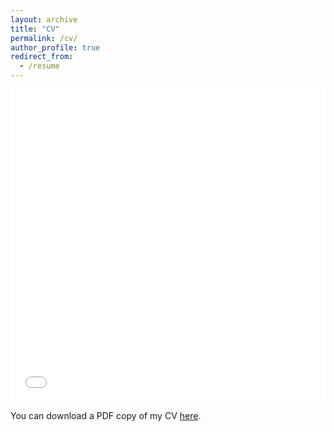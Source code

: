 ```yaml
---
layout: archive
title: "CV"
permalink: /cv/
author_profile: true
redirect_from:
  - /resume
---
```


<iframe src="/files/pdf/BWu-CV-2021.pdf" width="100%" height="500" frameborder="no" border="0" marginwidth="0" marginheight="0"></iframe>

You can download a PDF copy of my CV [here](/files/pdf/BWu-CV-2021.pdf).
